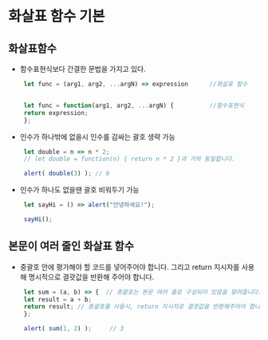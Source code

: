 # 화살표 함수 기본
## 화살표함수
- 함수표현식보다 간결한 문법을 가지고 있다.
   ```js
    let func = (arg1, arg2, ...argN) => expression      //화살표 함수


    let func = function(arg1, arg2, ...argN) {          //함수표현식
    return expression;
    };
   ```
- 인수가 하나밖에 없을시 인수를 감싸는 괄호 생략 가능
   ```js
    let double = n => n * 2;
    // let double = function(n) { return n * 2 }과 거의 동일합니다.

    alert( double(3) ); // 6
   ```
- 인수가 하나도 없을땐 괄호 비워두기 가능
   ```js
    let sayHi = () => alert("안녕하세요!");

    sayHi();
   ```


## 본문이 여러 줄인 화살표 함수
- 중괄호 안에 평가해야 할 코드를 넣어주어야 합니다. 그리고 return 지시자를 사용해 명시적으로 결괏값을 반환해 주어야 합니다.
   ```js
    let sum = (a, b) => {  // 중괄호는 본문 여러 줄로 구성되어 있음을 알려줍니다.
    let result = a + b;
    return result; // 중괄호를 사용시, return 지시자로 결괏값을 반환해주어야 합니다.
    };

    alert( sum(1, 2) );     // 3
   ```